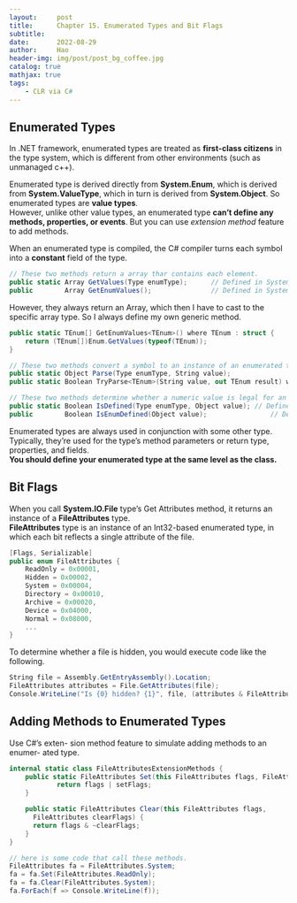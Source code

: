 ```yaml
---
layout:     post
title:      Chapter 15. Enumerated Types and Bit Flags
subtitle:   
date:       2022-08-29
author:     Hao
header-img: img/post/post_bg_coffee.jpg
catalog: true
mathjax: true
tags:
    - CLR via C#
---
```


## Enumerated Types

In .NET framework, enumerated types are treated as **first-class citizens** in the type system, which is different from other environments (such as unmanaged c++).

Enumerated type is derived directly from **System.Enum**, which is derived from **System.ValueType**, which in turn is derived from **System.Object**. So enumerated types are **value types**. \
However, unlike other value types, an enumerated type **can’t define any methods, properties, or events**. But you can use *extension method* feature to add methods.

When an enumerated type is compiled, the C# compiler turns each symbol into a **constant** field of the type.


```c#
// These two methods return a array thar contains each element.
public static Array GetValues(Type enumType);      // Defined in System.Enum
public        Array GetEnumValues();               // Defined in System.Type
```
However, they always return an Array, which then I have to cast to the specific array type. So I always define my own generic method.

```c#
public static TEnum[] GetEnumValues<TEnum>() where TEnum : struct {
    return (TEnum[])Enum.GetValues(typeof(TEnum));
}
```

```c#
// These two methods convert a symbol to an instance of an enumerated type
public static Object Parse(Type enumType, String value);
public static Boolean TryParse<TEnum>(String value, out TEnum result) where TEnum: struct;
```

```c#
// These two methods determine whether a numeric value is legal for an enumerated type
public static Boolean IsDefined(Type enumType, Object value); // Defined in System.Enum
public        Boolean IsEnumDefined(Object value);                // Defined in System.Type
```

Enumerated types are always used in conjunction with some other type. Typically, they’re used for the type’s method parameters or return type, properties, and fields. \
**You should define your enumerated type at the same level as the class.**

## Bit Flags

When you call **System.IO.File** type’s Get­ Attributes method, it returns an instance of a **FileAttributes** type. \
**FileAttributes** type is an instance of an Int32-based enumerated type, in which each bit reflects a single attribute of the file.

```c#
[Flags, Serializable]
public enum FileAttributes {
    ReadOnly = 0x00001,
    Hidden = 0x00002,
    System = 0x00004,
    Directory = 0x00010,
    Archive = 0x00020,
    Device = 0x04000,
    Normal = 0x08000,
    ...
}
```

To determine whether a file is hidden, you would execute code like the following.

```c#
String file = Assembly.GetEntryAssembly().Location;
FileAttributes attributes = File.GetAttributes(file);
Console.WriteLine("Is {0} hidden? {1}", file, (attributes & FileAttributes.Hidden) != 0);
```

## Adding Methods to Enumerated Types

Use C#’s exten- sion method feature to simulate adding methods to an enumer- ated type.

```c#
internal static class FileAttributesExtensionMethods {
    public static FileAttributes Set(this FileAttributes flags, FileAttributes setFlags) {
            return flags | setFlags;
    }

    public static FileAttributes Clear(this FileAttributes flags,
      FileAttributes clearFlags) {
      return flags & ~clearFlags;
    }
}

// here is some code that call these methods.
FileAttributes fa = FileAttributes.System;
fa = fa.Set(FileAttributes.ReadOnly);
fa = fa.Clear(FileAttributes.System);
fa.ForEach(f => Console.WriteLine(f));
```

